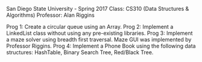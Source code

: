 San Diego State University - Spring 2017
Class: CS310 (Data Structures & Algorithms)
Professor: Alan Riggins

Prog 1: Create a circular queue using an Array.
Prog 2: Implement a LinkedList class without using any pre-existing libraries.
Prog 3: Implement a maze solver using breadth first traversal. Maze GUI was implemented by Professor Riggins.
Prog 4: Implement a Phone Book using the following data structures: HashTable, Binary Search Tree, Red/Black Tree.
